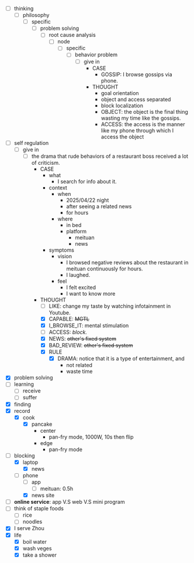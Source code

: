 - [ ] thinking
    - [ ] philosophy
        - [ ] specific
            - [ ] problem solving
                - [ ] root cause analysis
                    - [ ] node
                        - [ ] specific
                            - [ ] behavior problem
                                - [ ] give in
                                    - CASE
                                        - GOSSIP: I browse gossips via phone.
                                    - THOUGHT
                                        - goal orientation
                                        - object and access separated
                                        - block localization
                                        - OBJECT: the object is the final thing wasting my time like the gossips. 
                                        - ACCESS: the access is the manner like my phone through which I access the object
- [ ] self regulation
    - [ ] give in
        - [ ] the drama that rude behaviors of a restaurant boss received a lot of criticism.
            - CASE
                - what
                    - I search for info about it.
                - context
                    - when
                        - 2025/04/22 night
                        - after seeing a related news
                        - for hours
                    - where
                        - in bed
                        - platform
                            - meituan
                            - news
                - symptoms
                    - vision
                        - I browsed negative reviews about the restaurant in meituan continuously for hours.
                        - I laughed.
                    - feel
                        - I felt excited
                        - I want to know more
            - THOUGHT
                - [ ] LIKE: change my taste by watching infotainment in Youtube.
                - [x] CAPABLE: ~~MGTL~~
                - [x] I_BROWSE_IT: mental stimulation
                - [ ] ACCESS: *block.*
                - [x] NEWS: ~~other's fixed system~~
                - [x] BAD_REVIEW: ~~other's fixed system~~
                - [x] RULE
                    - [x] DRAMA: notice that it is a type of entertainment, and
                        - not related
                        - waste time
- [x] problem solving
- [ ] learning
    - [ ] receive
    - [ ] suffer
- [x] finding
- [x] record
    - [x] cook
        - [x] pancake
            - center
                - pan-fry mode, 1000W, 10s then flip
            - edge
                - pan-fry mode
- [ ] blocking
    - [x] laptop
        - [x] news
    - [ ] phone
        - [ ] app
            - [ ] meituan: 0.5h
        - [x] news site
- [ ] **online service**: app V.S web V.S mini program
- [ ] think of staple foods
    - [ ] rice
    - [ ] noodles
- [x] I serve Zhou
- [x] life
    - [x] boil water
    - [x] wash veges
    - [x] take a shower